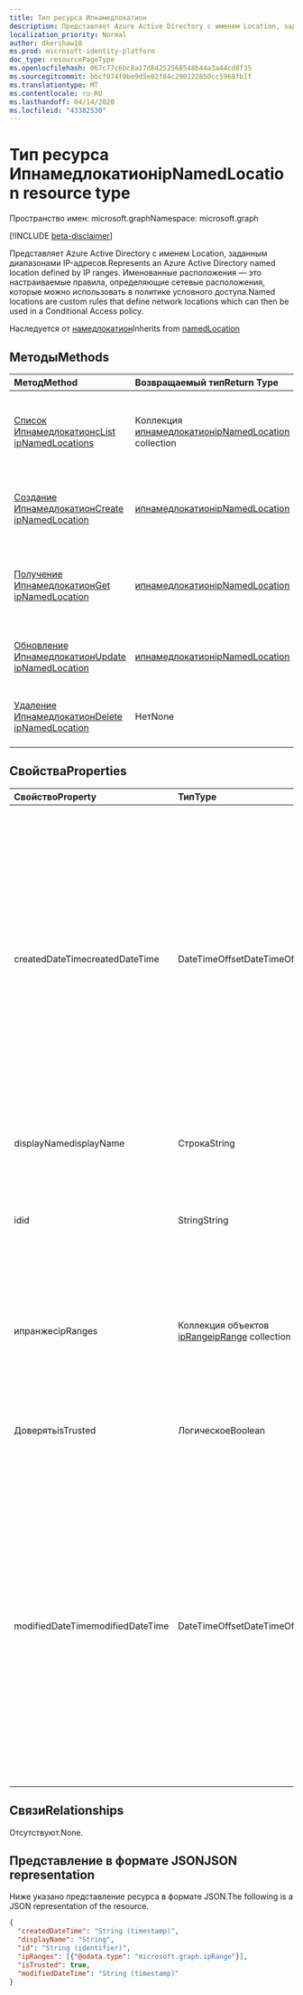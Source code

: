 ```yaml
---
title: Тип ресурса Ипнамедлокатион
description: Представляет Azure Active Directory с именем Location, заданным диапазонами IP-адресов. Именованные расположения — это настраиваемые правила, определяющие сетевые расположения, которые можно использовать в политике условного доступа.
localization_priority: Normal
author: dkershaw10
ms.prod: microsoft-identity-platform
doc_type: resourcePageType
ms.openlocfilehash: 067c77c6bc8a17d84252568548b44a3a44cd8f35
ms.sourcegitcommit: bbcf074f0be9d5e02f84c290122850cc5968fb1f
ms.translationtype: MT
ms.contentlocale: ru-RU
ms.lasthandoff: 04/14/2020
ms.locfileid: "43382530"
---
```

# <a name="ipnamedlocation-resource-type"></a><span data-ttu-id="7ca26-104">Тип ресурса Ипнамедлокатион</span><span class="sxs-lookup"><span data-stu-id="7ca26-104">ipNamedLocation resource type</span></span>

<span data-ttu-id="7ca26-105">Пространство имен: microsoft.graph</span><span class="sxs-lookup"><span data-stu-id="7ca26-105">Namespace: microsoft.graph</span></span>

[!INCLUDE [beta-disclaimer](../../includes/beta-disclaimer.md)]

<span data-ttu-id="7ca26-106">Представляет Azure Active Directory с именем Location, заданным диапазонами IP-адресов.</span><span class="sxs-lookup"><span data-stu-id="7ca26-106">Represents an Azure Active Directory named location defined by IP ranges.</span></span> <span data-ttu-id="7ca26-107">Именованные расположения — это настраиваемые правила, определяющие сетевые расположения, которые можно использовать в политике условного доступа.</span><span class="sxs-lookup"><span data-stu-id="7ca26-107">Named locations are custom rules that define network locations which can then be used in a Conditional Access policy.</span></span>

<span data-ttu-id="7ca26-108">Наследуется от [намедлокатион](../resources/namedLocation.md)</span><span class="sxs-lookup"><span data-stu-id="7ca26-108">Inherits from [namedLocation](../resources/namedLocation.md)</span></span>

## <a name="methods"></a><span data-ttu-id="7ca26-109">Методы</span><span class="sxs-lookup"><span data-stu-id="7ca26-109">Methods</span></span>

| <span data-ttu-id="7ca26-110">Метод</span><span class="sxs-lookup"><span data-stu-id="7ca26-110">Method</span></span>       | <span data-ttu-id="7ca26-111">Возвращаемый тип</span><span class="sxs-lookup"><span data-stu-id="7ca26-111">Return Type</span></span> | <span data-ttu-id="7ca26-112">Описание</span><span class="sxs-lookup"><span data-stu-id="7ca26-112">Description</span></span> |
|:-------------|:------------|:------------|
| [<span data-ttu-id="7ca26-113">Список Ипнамедлокатионс</span><span class="sxs-lookup"><span data-stu-id="7ca26-113">List ipNamedLocations</span></span>](../api/conditionalaccessroot-list-namedlocations.md) | <span data-ttu-id="7ca26-114">Коллекция [ипнамедлокатион](ipNamedLocation.md)</span><span class="sxs-lookup"><span data-stu-id="7ca26-114">[ipNamedLocation](ipNamedLocation.md) collection</span></span> | <span data-ttu-id="7ca26-115">Получение всех объектов **ипнамедлокатион** в Организации.</span><span class="sxs-lookup"><span data-stu-id="7ca26-115">Get all the **ipNamedLocation** objects in the organization.</span></span> |
| [<span data-ttu-id="7ca26-116">Создание Ипнамедлокатион</span><span class="sxs-lookup"><span data-stu-id="7ca26-116">Create ipNamedLocation</span></span>](../api/conditionalaccessroot-post-namedlocations.md) | [<span data-ttu-id="7ca26-117">ипнамедлокатион</span><span class="sxs-lookup"><span data-stu-id="7ca26-117">ipNamedLocation</span></span>](ipNamedLocation.md) | <span data-ttu-id="7ca26-118">Создание нового объекта **ипнамедлокатион** .</span><span class="sxs-lookup"><span data-stu-id="7ca26-118">Create a new **ipNamedLocation** object.</span></span> |
| [<span data-ttu-id="7ca26-119">Получение Ипнамедлокатион</span><span class="sxs-lookup"><span data-stu-id="7ca26-119">Get ipNamedLocation</span></span>](../api/ipnamedlocation-get.md) | [<span data-ttu-id="7ca26-120">ипнамедлокатион</span><span class="sxs-lookup"><span data-stu-id="7ca26-120">ipNamedLocation</span></span>](ipnamedlocation.md) | <span data-ttu-id="7ca26-121">Чтение свойств и связей объекта **ипнамедлокатион** .</span><span class="sxs-lookup"><span data-stu-id="7ca26-121">Read the properties and relationships of an **ipNamedLocation** object.</span></span> |
| [<span data-ttu-id="7ca26-122">Обновление Ипнамедлокатион</span><span class="sxs-lookup"><span data-stu-id="7ca26-122">Update ipNamedLocation</span></span>](../api/ipnamedlocation-update.md) | [<span data-ttu-id="7ca26-123">ипнамедлокатион</span><span class="sxs-lookup"><span data-stu-id="7ca26-123">ipNamedLocation</span></span>](ipnamedlocation.md) | <span data-ttu-id="7ca26-124">Обновление объекта **ипнамедлокатион** .</span><span class="sxs-lookup"><span data-stu-id="7ca26-124">Update an **ipNamedLocation** object.</span></span> |
| [<span data-ttu-id="7ca26-125">Удаление Ипнамедлокатион</span><span class="sxs-lookup"><span data-stu-id="7ca26-125">Delete ipNamedLocation</span></span>](../api/ipnamedlocation-delete.md) | <span data-ttu-id="7ca26-126">Нет</span><span class="sxs-lookup"><span data-stu-id="7ca26-126">None</span></span> | <span data-ttu-id="7ca26-127">Удаление объекта **ипнамедлокатион** .</span><span class="sxs-lookup"><span data-stu-id="7ca26-127">Delete an **ipNamedLocation** object.</span></span> |

## <a name="properties"></a><span data-ttu-id="7ca26-128">Свойства</span><span class="sxs-lookup"><span data-stu-id="7ca26-128">Properties</span></span>

| <span data-ttu-id="7ca26-129">Свойство</span><span class="sxs-lookup"><span data-stu-id="7ca26-129">Property</span></span>     | <span data-ttu-id="7ca26-130">Тип</span><span class="sxs-lookup"><span data-stu-id="7ca26-130">Type</span></span>        | <span data-ttu-id="7ca26-131">Описание</span><span class="sxs-lookup"><span data-stu-id="7ca26-131">Description</span></span> |
|:-------------|:------------|:------------|
|<span data-ttu-id="7ca26-132">createdDateTime</span><span class="sxs-lookup"><span data-stu-id="7ca26-132">createdDateTime</span></span>|<span data-ttu-id="7ca26-133">DateTimeOffset</span><span class="sxs-lookup"><span data-stu-id="7ca26-133">DateTimeOffset</span></span>|<span data-ttu-id="7ca26-134">Тип timestamp представляет дату и время создания расположения с использованием формата ISO 8601 и всегда задается в формате UTC.</span><span class="sxs-lookup"><span data-stu-id="7ca26-134">The Timestamp type represents creation date and time of the location using ISO 8601 format and is always in UTC time.</span></span> <span data-ttu-id="7ca26-135">Например, значение полуночи 1 января 2014 г. в формате UTC выглядит так: `'2014-01-01T00:00:00Z'`.</span><span class="sxs-lookup"><span data-stu-id="7ca26-135">For example, midnight UTC on Jan 1, 2014 would look like this: `'2014-01-01T00:00:00Z'`.</span></span> <span data-ttu-id="7ca26-136">Только для чтения.</span><span class="sxs-lookup"><span data-stu-id="7ca26-136">Read-only.</span></span> <span data-ttu-id="7ca26-137">Наследуется от [намедлокатион](../resources/namedLocation.md).</span><span class="sxs-lookup"><span data-stu-id="7ca26-137">Inherited from [namedLocation](../resources/namedLocation.md).</span></span>|
|<span data-ttu-id="7ca26-138">displayName</span><span class="sxs-lookup"><span data-stu-id="7ca26-138">displayName</span></span>|<span data-ttu-id="7ca26-139">Строка</span><span class="sxs-lookup"><span data-stu-id="7ca26-139">String</span></span>|<span data-ttu-id="7ca26-140">Удобное для человека имя расположения.</span><span class="sxs-lookup"><span data-stu-id="7ca26-140">Human-readable name of the location.</span></span>|
|<span data-ttu-id="7ca26-141">id</span><span class="sxs-lookup"><span data-stu-id="7ca26-141">id</span></span>|<span data-ttu-id="7ca26-142">String</span><span class="sxs-lookup"><span data-stu-id="7ca26-142">String</span></span>|<span data-ttu-id="7ca26-143">Идентификатор объекта Намедлокатион.</span><span class="sxs-lookup"><span data-stu-id="7ca26-143">Identifier of a namedLocation object.</span></span> <span data-ttu-id="7ca26-144">Только для чтения.</span><span class="sxs-lookup"><span data-stu-id="7ca26-144">Read-only.</span></span> <span data-ttu-id="7ca26-145">Наследуется от [намедлокатион](../resources/namedLocation.md).</span><span class="sxs-lookup"><span data-stu-id="7ca26-145">Inherited from [namedLocation](../resources/namedLocation.md).</span></span>|
|<span data-ttu-id="7ca26-146">ипранжес</span><span class="sxs-lookup"><span data-stu-id="7ca26-146">ipRanges</span></span>|<span data-ttu-id="7ca26-147">Коллекция объектов [ipRange](iprange.md)</span><span class="sxs-lookup"><span data-stu-id="7ca26-147">[ipRange](iprange.md) collection</span></span>|<span data-ttu-id="7ca26-148">Список диапазонов IP-адресов в формате CIDR IPv4 (например, 1.2.3.4/32) или любом допустимом формате IPv6 из IETF RFC596.</span><span class="sxs-lookup"><span data-stu-id="7ca26-148">List of IP address ranges in IPv4 CIDR format (e.g. 1.2.3.4/32) or any allowable IPv6 format from IETF RFC596.</span></span>|
|<span data-ttu-id="7ca26-149">Доверять</span><span class="sxs-lookup"><span data-stu-id="7ca26-149">isTrusted</span></span>|<span data-ttu-id="7ca26-150">Логическое</span><span class="sxs-lookup"><span data-stu-id="7ca26-150">Boolean</span></span>|<span data-ttu-id="7ca26-151">Значение true, если данное расположение явно является доверенным.</span><span class="sxs-lookup"><span data-stu-id="7ca26-151">True if this location is explicitly trusted.</span></span>|
|<span data-ttu-id="7ca26-152">modifiedDateTime</span><span class="sxs-lookup"><span data-stu-id="7ca26-152">modifiedDateTime</span></span>|<span data-ttu-id="7ca26-153">DateTimeOffset</span><span class="sxs-lookup"><span data-stu-id="7ca26-153">DateTimeOffset</span></span>|<span data-ttu-id="7ca26-154">Тип timestamp представляет дату и время последнего изменения расположения с использованием формата ISO 8601, которое всегда задается в формате UTC.</span><span class="sxs-lookup"><span data-stu-id="7ca26-154">The Timestamp type represents last modified date and time of the location using ISO 8601 format and is always in UTC time.</span></span> <span data-ttu-id="7ca26-155">Например, значение полуночи 1 января 2014 г. в формате UTC выглядит так: `'2014-01-01T00:00:00Z'`.</span><span class="sxs-lookup"><span data-stu-id="7ca26-155">For example, midnight UTC on Jan 1, 2014 would look like this: `'2014-01-01T00:00:00Z'`.</span></span> <span data-ttu-id="7ca26-156">Только для чтения.</span><span class="sxs-lookup"><span data-stu-id="7ca26-156">Read-only.</span></span> <span data-ttu-id="7ca26-157">Наследуется от [намедлокатион](../resources/namedLocation.md).</span><span class="sxs-lookup"><span data-stu-id="7ca26-157">Inherited from [namedLocation](../resources/namedLocation.md).</span></span>|

## <a name="relationships"></a><span data-ttu-id="7ca26-158">Связи</span><span class="sxs-lookup"><span data-stu-id="7ca26-158">Relationships</span></span>

<span data-ttu-id="7ca26-159">Отсутствуют.</span><span class="sxs-lookup"><span data-stu-id="7ca26-159">None.</span></span>

## <a name="json-representation"></a><span data-ttu-id="7ca26-160">Представление в формате JSON</span><span class="sxs-lookup"><span data-stu-id="7ca26-160">JSON representation</span></span>

<span data-ttu-id="7ca26-161">Ниже указано представление ресурса в формате JSON.</span><span class="sxs-lookup"><span data-stu-id="7ca26-161">The following is a JSON representation of the resource.</span></span>

<!-- {
  "blockType": "resource",
  "optionalProperties": [

  ],
  "@odata.type": "microsoft.graph.ipNamedLocation",
  "baseType": ""
}-->

```json
{
  "createdDateTime": "String (timestamp)",
  "displayName": "String",
  "id": "String (identifier)",
  "ipRanges": [{"@odata.type": "microsoft.graph.ipRange"}],
  "isTrusted": true,
  "modifiedDateTime": "String (timestamp)"
}
```

<!-- uuid: 16cd6b66-4b1a-43a1-adaf-3a886856ed98
2019-02-04 14:57:30 UTC -->
<!-- {
  "type": "#page.annotation",
  "description": "ipNamedLocation resource",
  "keywords": "",
  "section": "documentation",
  "tocPath": ""
}-->
